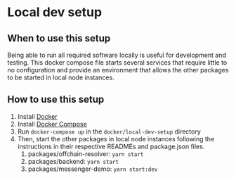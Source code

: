 # Local dev setup

## When to use this setup

Being able to run all required software locally is useful for development and testing. This docker compose file starts several services that require little to no configuration and provide an environment that allows the other packages to be started in local node instances.

## How to use this setup

1. Install [Docker](https://docs.docker.com/get-docker/)
2. Install [Docker Compose](https://docs.docker.com/compose/install/)
3. Run `docker-compose up` in the `docker/local-dev-setup` directory
4. Then, start the other packages in local node instances following the instructions in their respective READMEs and package.json files.
    1. packages/offchain-resolver: `yarn start`
    2. packages/backend: `yarn start`
    3. packages/messenger-demo: `yarn start:dev`
